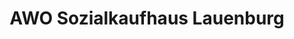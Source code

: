 ---
title: "AWO Sozialkaufhaus Lauenburg"
url: /lauenburg-elbe/awo-sozialkaufhaus-lauenburg/
shop: Gebrauchtwaren
---